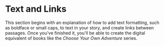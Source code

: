 <div class="intro links">
    <h1>Text and Links</h1>
</div>

This section begins with an explanation of how to add text formatting, such as boldface or small caps, to text in your story, and create links between passages. Once you've finished it, you'll be able to create the digital equivalent of books like the _Choose Your Own Adventure_ series.